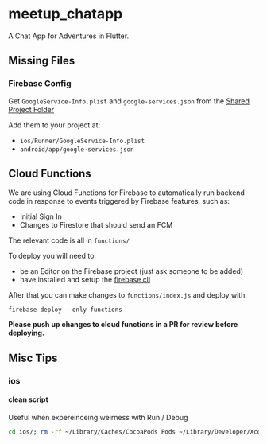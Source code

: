 # meetup_chatapp

A Chat App for Adventures in Flutter.

## Missing Files

### Firebase Config

Get `GoogleService-Info.plist` and `google-services.json` from the [Shared Project Folder](https://drive.google.com/drive/folders/1URxuILxk8NR66DIRbuERFDXIILCX6jM2?usp=sharing)

Add them to your project at:

- `ios/Runner/GoogleService-Info.plist`
- `android/app/google-services.json`

## Cloud Functions 

We are using Cloud Functions for Firebase to automatically run backend code in response to events triggered by Firebase features, such as: 
- Initial Sign In
- Changes to Firestore that should send an FCM

The relevant code is all in `functions/`

To deploy you will need to: 
- be an Editor on the Firebase project (just ask someone to be added)
- have installed and setup the [firebase cli](https://firebase.google.com/docs/cli) 

After that you can make changes to `functions/index.js` and deploy with:

```
firebase deploy --only functions
```

**Please push up changes to cloud functions in a PR for review before deploying.** 

## Misc Tips

### ios

#### clean script

Useful when expereinceing weirness with Run / Debug

``` sh
cd ios/; rm -rf ~/Library/Caches/CocoaPods Pods ~/Library/Developer/Xcode/DerivedData/*; pod deintegrate; pod setup; pod install;
```
